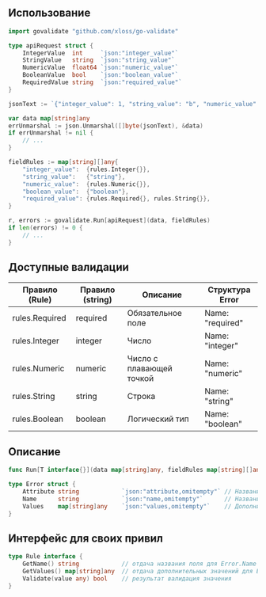 ## Использование

```go
import govalidate "github.com/xloss/go-validate"

type apiRequest struct {
    IntegerValue  int     `json:"integer_value"`
    StringValue   string  `json:"string_value"`
    NumericValue  float64 `json:"numeric_value"`
    BooleanValue  bool    `json:"boolean_value"`
    RequiredValue string  `json:"required_value"`
}

jsonText := `{"integer_value": 1, "string_value": "b", "numeric_value": 3.1, "boolean_value": true, "required_value": "r"}`

var data map[string]any
errUnmarshal := json.Unmarshal([]byte(jsonText), &data)
if errUnmarshal != nil {
    // ...
}

fieldRules := map[string][]any{
    "integer_value":  {rules.Integer{}},
    "string_value":   {"string"},
    "numeric_value":  {rules.Numeric{}},
    "boolean_value":  {"boolean"},
    "required_value": {rules.Required{}, rules.String{}},
}

r, errors := govalidate.Run[apiRequest](data, fieldRules)
if len(errors) != 0 {
	// ...
}
```

## Доступные валидации

| Правило (Rule) | Правило (string) | Описание                 | Структура Error  |
|----------------|------------------|--------------------------|------------------|
| rules.Required | required         | Обязательное поле        | Name: "required" |         
| rules.Integer  | integer          | Число                    | Name: "integer"  |
| rules.Numeric  | numeric          | Число с плавающей точкой | Name: "numeric"  |
| rules.String   | string           | Строка                   | Name: "string"   |
| rules.Boolean  | boolean          | Логический тип           | Name: "boolean"  |

## Описание

```go
func Run[T interface{}](data map[string]any, fieldRules map[string][]any) (*T, []Error)
```

```go
type Error struct {
    Attribute string            `json:"attribute,omitempty"` // Название поля
    Name      string            `json:"name,omitempty"`      // Название ошибки
    Values    map[string]any    `json:"values,omitempty"`    // Дополнительные поля
}
```

## Интерфейс для своих привил

```go
type Rule interface {
	GetName() string            // отдача названия поля для Error.Name
	GetValues() map[string]any  // отдача дополнительных значений для Error.Values
	Validate(value any) bool    // результат валидация значения
}
```